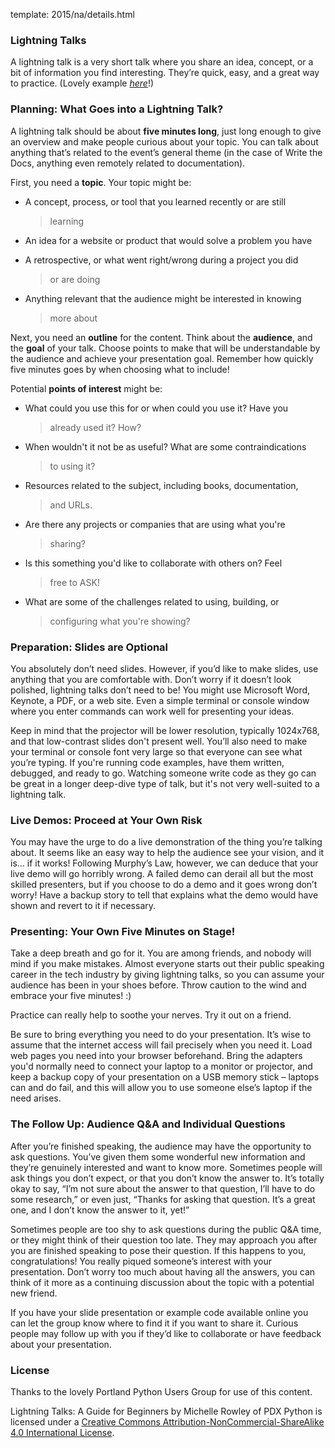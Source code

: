 template: 2015/na/details.html

### Lightning Talks

A lightning talk is a very short talk where you share an idea, concept,
or a bit of information you find interesting. They’re quick, easy, and a
great way to practice. (Lovely example
[*here*](https://www.youtube.com/watch?feature=player_embedded&v=6wcP1aMl7wQ#t=942)!)

### Planning: What Goes into a Lightning Talk?

A lightning talk should be about **five minutes long**, just long enough
to give an overview and make people curious about your topic. You can
talk about anything that’s related to the event’s general theme (in the
case of Write the Docs, anything even remotely related to documentation).

First, you need a **topic**. Your topic might be:

-   A concept, process, or tool that you learned recently or are still
    > learning

-   An idea for a website or product that would solve a problem you have

-   A retrospective, or what went right/wrong during a project you did
    > or are doing

-   Anything relevant that the audience might be interested in knowing
    > more about

Next, you need an **outline** for the content. Think about the
**audience**, and the **goal** of your talk. Choose points to make that
will be understandable by the audience and achieve your presentation
goal. Remember how quickly five minutes goes by when choosing what to
include!

Potential **points of interest** might be:

-   What could you use this for or when could you use it? Have you
    > already used it? How?

-   When wouldn't it not be as useful? What are some contraindications
    > to using it?

-   Resources related to the subject, including books, documentation,
    > and URLs.

-   Are there any projects or companies that are using what you're
    > sharing?

-   Is this something you'd like to collaborate with others on? Feel
    > free to ASK!

-   What are some of the challenges related to using, building, or
    > configuring what you're showing?

### Preparation: Slides are Optional

You absolutely don’t need slides. However, if you’d like to make slides,
use anything that you are comfortable with. Don’t worry if it doesn’t
look polished, lightning talks don’t need to be! You might use Microsoft
Word, Keynote, a PDF, or a web site. Even a simple terminal or console
window where you enter commands can work well for presenting your ideas.

Keep in mind that the projector will be lower resolution, typically
1024x768, and that low-contrast slides don't present well. You’ll also
need to make your terminal or console font very large so that everyone
can see what you’re typing. If you're running code examples, have them
written, debugged, and ready to go. Watching someone write code as they
go can be great in a longer deep-dive type of talk, but it's not very
well-suited to a lightning talk.

### Live Demos: Proceed at Your Own Risk

You may have the urge to do a live demonstration of the thing you’re
talking about. It seems like an easy way to help the audience see your
vision, and it is… if it works! Following Murphy’s Law, however, we can
deduce that your live demo will go horribly wrong. A failed demo can
derail all but the most skilled presenters, but if you choose to do a
demo and it goes wrong don’t worry! Have a backup story to tell that
explains what the demo would have shown and revert to it if necessary.

### Presenting: Your Own Five Minutes on Stage!

Take a deep breath and go for it. You are among friends, and nobody will
mind if you make mistakes. Almost everyone starts out their public
speaking career in the tech industry by giving lightning talks, so you
can assume your audience has been in your shoes before. Throw caution to
the wind and embrace your five minutes! :)

Practice can really help to soothe your nerves. Try it out on a friend.

Be sure to bring everything you need to do your presentation. It’s wise
to assume that the internet access will fail precisely when you need it.
Load web pages you need into your browser beforehand. Bring the adapters
you'd normally need to connect your laptop to a monitor or projector,
and keep a backup copy of your presentation on a USB memory stick –
laptops can and do fail, and this will allow you to use someone else’s
laptop if the need arises.

### The Follow Up: Audience Q&A and Individual Questions

After you’re finished speaking, the audience may have the opportunity to
ask questions. You’ve given them some wonderful new information and
they’re genuinely interested and want to know more. Sometimes people
will ask things you don’t expect, or that you don’t know the answer to.
It’s totally okay to say, “I’m not sure about the answer to that
question, I’ll have to do some research,” or even just, “Thanks for
asking that question. It’s a great one, and I don’t know the answer to
it, yet!”

Sometimes people are too shy to ask questions during the public Q&A
time, or they might think of their question too late. They may approach
you after you are finished speaking to pose their question. If this
happens to you, congratulations! You really piqued someone’s interest
with your presentation. Don’t worry too much about having all the
answers, you can think of it more as a continuing discussion about the
topic with a potential new friend.

If you have your slide presentation or example code available online you
can let the group know where to find it if you want to share it. Curious
people may follow up with you if they’d like to collaborate or have
feedback about your presentation.

### License

Thanks to the lovely Portland Python Users Group for use of this content.

Lightning Talks: A Guide for Beginners by Michelle Rowley of PDX Python
is licensed under a [Creative Commons
Attribution-NonCommercial-ShareAlike 4.0 International
License](http://creativecommons.org/licenses/by-nc-sa/4.0/).

